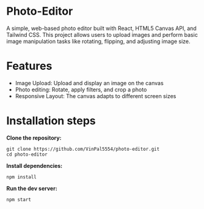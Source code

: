 # Photo-Editor

A simple, web-based photo editor built with React, HTML5 Canvas API, and Tailwind CSS. This project allows users to upload images and perform basic image manipulation tasks like rotating, flipping, and adjusting image size.


# Features
- Image Upload: Upload and display an image on the canvas
- Photo editing: Rotate, apply filters, and crop a photo
- Responsive Layout: The canvas adapts to different screen sizes

# Installation steps
**Clone the repository:**
```
git clone https://github.com/VinPal5554/photo-editor.git
cd photo-editor
```
**Install dependencies:**
```
npm install
```
**Run the dev server:**
```
npm start
```

